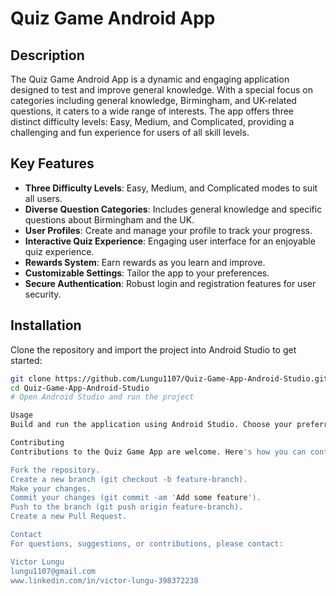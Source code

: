 # Quiz Game Android App

## Description
The Quiz Game Android App is a dynamic and engaging application designed to test and improve general knowledge. With a special focus on categories including general knowledge, Birmingham, and UK-related questions, it caters to a wide range of interests. The app offers three distinct difficulty levels: Easy, Medium, and Complicated, providing a challenging and fun experience for users of all skill levels.

## Key Features
- **Three Difficulty Levels**: Easy, Medium, and Complicated modes to suit all users.
- **Diverse Question Categories**: Includes general knowledge and specific questions about Birmingham and the UK.
- **User Profiles**: Create and manage your profile to track your progress.
- **Interactive Quiz Experience**: Engaging user interface for an enjoyable quiz experience.
- **Rewards System**: Earn rewards as you learn and improve.
- **Customizable Settings**: Tailor the app to your preferences.
- **Secure Authentication**: Robust login and registration features for user security.

## Installation
Clone the repository and import the project into Android Studio to get started:

```bash
git clone https://github.com/Lungu1107/Quiz-Game-App-Android-Studio.git
cd Quiz-Game-App-Android-Studio
# Open Android Studio and run the project

Usage
Build and run the application using Android Studio. Choose your preferred difficulty level and category to start enjoying the quizzes!

Contributing
Contributions to the Quiz Game App are welcome. Here's how you can contribute:

Fork the repository.
Create a new branch (git checkout -b feature-branch).
Make your changes.
Commit your changes (git commit -am 'Add some feature').
Push to the branch (git push origin feature-branch).
Create a new Pull Request.

Contact
For questions, suggestions, or contributions, please contact:

Victor Lungu
lungu1107@gmail.com
www.linkedin.com/in/victor-lungu-398372238
